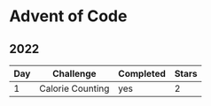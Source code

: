 # Advent of Code

## 2022

| Day | Challenge        | Completed | Stars |
| --- | ---------------- | --------- | ----- |
| 1   | Calorie Counting | yes       | 2     |
